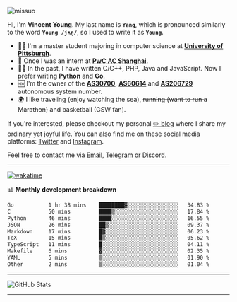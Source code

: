 <p align="left"> <img src="https://komarev.com/ghpvc/?username=missuo&label=Profile%20views&color=0e75b6&style=flat" alt="missuo" /> </p>


Hi, I'm **Vincent Young**. My last name is **`Yang`**, which is pronounced similarly to the word **`Young /jʌŋ/`**, so I used to write it as **`Young`**. 

-  👨‍🎓 I'm a master student majoring in computer science at [**University of Pittsburgh**](https://www.pitt.edu).
-  💼 Once I was an intern at **[PwC AC Shanghai](https://www.linkedin.com/company/pwc-ac-shanghai/)**.
-  👨‍💻 In the past, I have written C/C++, PHP, Java and JavaScript. Now I prefer writing **Python** and **Go**.
-  🆕 I'm the owner of the **[AS30700](https://bgp.tools/as/30700)**, **[AS60614](https://bgp.tools/as/60614)** and **[AS206729](https://bgp.tools/as/206729)** autonomous system number.
-  🌍 I like traveling (enjoy watching the sea), ~~running (want to run a Marathon)~~ and basketball (GSW fan).

If you're interested, please checkout my personal [✏️ blog](https://missuo.me/) where I share my ordinary yet joyful life. You can also find me on these social media platforms: [Twitter](https://twitter.com/m1ssuo) and [Instagram](https://www.instagram.com/missuo.me).

Feel free to contact me via <a href="mailto:i@yyt.moe">Email</a>, [Telegram](https://t.me/missuo) or [Discord](https://discordapp.com/users/missuo#7448).

-------

[![wakatime](https://wakatime.com/badge/user/c13cd961-40ca-417a-afb6-1f9ea8ac295c.svg)](https://wakatime.com/@missuo)

📊 **Monthly development breakdown**
<!--START_SECTION:waka-->

```txt
Go           1 hr 38 mins    ████████▓░░░░░░░░░░░░░░░░   34.83 %
C            50 mins         ████▒░░░░░░░░░░░░░░░░░░░░   17.84 %
Python       46 mins         ████░░░░░░░░░░░░░░░░░░░░░   16.55 %
JSON         26 mins         ██▒░░░░░░░░░░░░░░░░░░░░░░   09.37 %
Markdown     17 mins         █▓░░░░░░░░░░░░░░░░░░░░░░░   06.23 %
TeX          15 mins         █▒░░░░░░░░░░░░░░░░░░░░░░░   05.62 %
TypeScript   11 mins         █░░░░░░░░░░░░░░░░░░░░░░░░   04.11 %
Makefile     6 mins          ▓░░░░░░░░░░░░░░░░░░░░░░░░   02.35 %
YAML         5 mins          ▒░░░░░░░░░░░░░░░░░░░░░░░░   01.90 %
Other        2 mins          ▒░░░░░░░░░░░░░░░░░░░░░░░░   01.04 %
```

<!--END_SECTION:waka-->

-------

![GitHub Stats](https://github-readme-stats-opal-alpha-76.vercel.app/api?username=missuo&show_icons=true&theme=transparent)

-------

